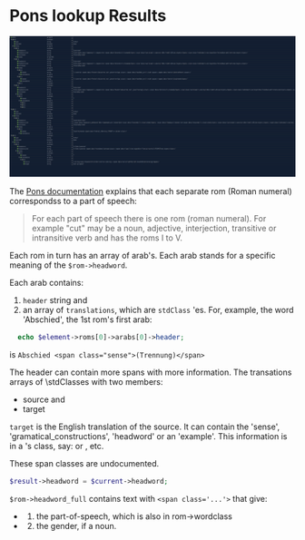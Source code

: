 # Pons lookup Results

![Pons results](/assets/images/pons-hits.png)

The [Pons documentation](doc/pons-api.pdf) explains that each separate rom (Roman numeral) correspondss to a part of speech:

> For each part of speech there is one rom (roman numeral). For example "cut" may be a
> noun, adjective, interjection, transitive or intransitive verb and has the roms I to V.

Each rom in turn has an array of arab's. Each arab stands for a specific meaning of the `$rom->headword`.

Each arab contains:

1. `header` string and
2. an array of `translations`, which are `stdClass` 'es. For, example, the word 'Abschied', the 1st
   rom's first arab:

```php
  echo $element->roms[0]->arabs[0]->header;
```

is `Abschied <span class="sense">(Trennung)</span>`
    
The header can contain more spans with more information. The transations arrays of \stdClasses with two members:

* source and
* target

`target` is the English translation of the source. It can contain the 'sense', 'gramatical\_constructions', 'headword' or an 'example'.
This information is in a <span>'s class, say: <span class="sense"> or <span class="example"> , etc.

These span classes are undocumented.

 ```php
$result->headword = $current->headword;
```

`$rom->headword_full` contains text with `<span class='...'>` that give:

* 1. the part-of-speech, which is also in rom->wordclass
* 2. the gender, if a noun.

